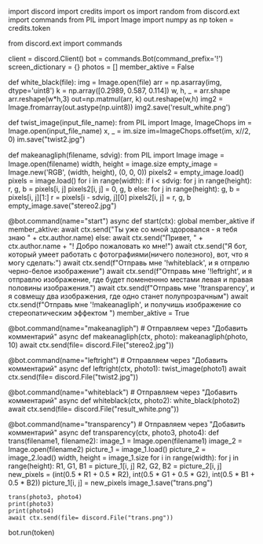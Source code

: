 import discord
import credits
import os
import random
from discord.ext import commands
from PIL import Image
import numpy as np
token = credits.token
 
from discord.ext import commands

client = discord.Client()
bot = commands.Bot(command_prefix='!')
screen_dictionary = {}
photos = []
member_aktive = False


def white_black(file):
    img = Image.open(file)
    arr = np.asarray(img, dtype='uint8')
    k = np.array([0.2989, 0.587, 0.114])
    w, h, _ = arr.shape
    arr.reshape(w*h,3)
    out=np.matmul(arr, k)
    out.reshape(w,h)
    img2 = Image.fromarray(out.astype(np.uint8))
    img2.save('result_white.png')

def twist_image(input_file_name):
    from PIL import Image, ImageChops
    im = Image.open(input_file_name)
    x, _ = im.size
    im=ImageChops.offset(im, x//2, 0)
    im.save("twist2.jpg")
    
def makeanagliph(ﬁlename, sdvig):
    from PIL import Image
    image = Image.open(filename)
    width, height = image.size
    empty_image = Image.new('RGB', (width, height), (0, 0, 0))
    pixels2 = empty_image.load()
    pixels = image.load()
    for i in range(width):
        if i < sdvig:
            for j in range(height):
                r, g, b = pixels[i, j]
                pixels2[i, j] = 0, g, b
        else:
            for j in range(height):
                g, b = pixels[i, j][1:]
                r = pixels[i - sdvig, j][0]
                pixels2[i, j] = r, g, b
    empty_image.save("stereo2.jpg")


@bot.command(name="start")
async def start(ctx):
    global member_aktive 
    if member_aktive:
        await ctx.send("Ты уже со мной здоровался - я тебя знаю " + ctx.author.name)
    else:
        await ctx.send("Привет, " + ctx.author.name + "! Добро пожаловать ко мне!")
        await ctx.send("Я бот, который умеет работать с фотографиями(ничего полезного), вот, что я могу сделать:")
        await ctx.send(f"Отправь мне '!whiteblack', и я отпрвлю черно-белое изображение")
        await ctx.send(f"Отправь мне '!leftright', и я отправлю изображение, где будет помененнно местами левая и правая половины изображения.")
        await ctx.send(f"Отправь мне '!transparency', и я совмещу два изображения,  где одно станет полупрозрачным")
        await ctx.send(f"Отправь мне '!makeanagliph', и получишь изображение со стереопатическим эффектом ")
        member_aktive = True
        
@bot.command(name="makeanagliph")  # Отправляем через "Добавить комментарий"
async def makeanagliph(ctx, photo):
    makeanagliph(photo, 10)
    await ctx.send(file= discord.File("stereo2.jpg"))

@bot.command(name="leftright")  # Отправляем через "Добавить комментарий"
async def leftright(ctx, photo1):
    twist_image(photo1)
    await ctx.send(file= discord.File("twist2.jpg"))
    
@bot.command(name="whiteblack")  # Отправляем через "Добавить комментарий"
async def whiteblack(ctx, photo2):
    white_black(photo2)
    await ctx.send(file= discord.File("result_white.png"))

@bot.command(name="transparency")  # Отправляем через "Добавить комментарий"
async def transparency(ctx, photo3, photo4):
    def trans(filename1, filename2):
        image_1 = Image.open(filename1)
        image_2 = Image.open(filename2)
        picture_1 = image_1.load()
        picture_2 = image_2.load()
        width, height = image_1.size
        for i in range(width):
            for j in range(height):
                R1, G1, B1 = picture_1[i, j]
                R2, G2, B2 = picture_2[i, j]
                new_pixels = (int(0.5 * R1 + 0.5 * R2),
                              int(0.5 * G1 + 0.5 * G2),
                              int(0.5 * B1 + 0.5 * B2))
                picture_1[i, j] = new_pixels
        image_1.save("trans.png")

    trans(photo3, photo4)
    print(photo3)
    print(photo4)
    await ctx.send(file= discord.File("trans.png"))
    
bot.run(token)
